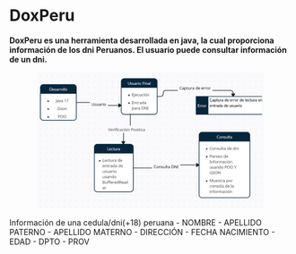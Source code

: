 # DoxPeru

**DoxPeru es una herramienta desarrollada en java, la cual proporciona información de los dni Peruanos. El usuario puede consultar información de un dni.**
<p align="center">
  <img width="80%" height="70%" src="https://github.com/Eduardx-2/DoxPeru/blob/main/dfdPe.png">
</p>
Información de una cedula/dni(+18) peruana 
- NOMBRE
- APELLIDO PATERNO
- APELLIDO MATERNO
- DIRECCIÓN 
- FECHA NACIMIENTO
- EDAD
- DPTO
- PROV
